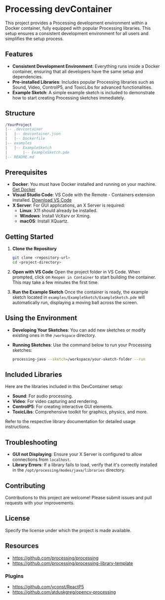 # Processing devContainer

This project provides a Processing development environment within a Docker container, fully equipped with popular Processing libraries. This setup ensures a consistent development environment for all users and simplifies the setup process.

## Features

- **Consistent Development Environment**: Everything runs inside a Docker container, ensuring that all developers have the same setup and dependencies.
- **Pre-installed Libraries**: Includes popular Processing libraries such as Sound, Video, ControlP5, and ToxicLibs for advanced functionalities.
- **Example Sketch**: A simple example sketch is included to demonstrate how to start creating Processing sketches immediately.

## Structure

``` lua
/YourProject
|-- .devcontainer
|   |-- devcontainer.json
|   |-- Dockerfile
|-- examples
|   |-- ExampleSketch
|       |-- ExampleSketch.pde
|-- README.md
```

## Prerequisites

- **Docker**: You must have Docker installed and running on your machine. [Get Docker](https://www.docker.com/get-started)
- **Visual Studio Code**: VS Code with the Remote - Containers extension installed. [Download VS Code](https://code.visualstudio.com/Download)
- **X Server**: For GUI applications, an X Server is required:
  - **Linux**: X11 should already be installed.
  - **Windows**: Install VcXsrv or Xming.
  - **macOS**: Install XQuartz.

## Getting Started

1. **Clone the Repository**

   ```bash
   git clone <repository-url>
   cd <project-directory>
   ```

2. **Open with VS Code**
   Open the project folder in VS Code. When prompted, click on `Reopen in Container` to start building the container. This may take a few minutes the first time.

3. **Run the Example Sketch**
   Once the container is ready, the example sketch located in `examples/ExampleSketch/ExampleSketch.pde` will automatically run, displaying a moving ball across the screen.

## Using the Environment

- **Developing Your Sketches**: You can add new sketches or modify existing ones in the `/workspace` directory.
- **Running Sketches**: Use the command below to run your Processing sketches:

  ```bash
  processing-java --sketch=/workspace/your-sketch-folder --run
  ```

## Included Libraries

Here are the libraries included in this DevContainer setup:

- **Sound**: For audio processing.
- **Video**: For video capturing and rendering.
- **ControlP5**: For creating interactive GUI elements.
- **ToxicLibs**: Comprehensive toolkit for graphics, physics, and more.

Refer to the respective library documentation for detailed usage instructions.

## Troubleshooting

- **GUI not Displaying**: Ensure your X Server is configured to allow connections from `localhost`.
- **Library Errors**: If a library fails to load, verify that it's correctly installed in the `/opt/processing/modes/java/libraries` directory.

## Contributing

Contributions to this project are welcome! Please submit issues and pull requests with your improvements.

## License

Specify the license under which the project is made available.



## Resources

- https://github.com/processing/processing
- https://github.com/processing/processing-library-template

### Plugins

- https://github.com/yconst/ReactP5
- https://github.com/atduskgreg/opencv-processing